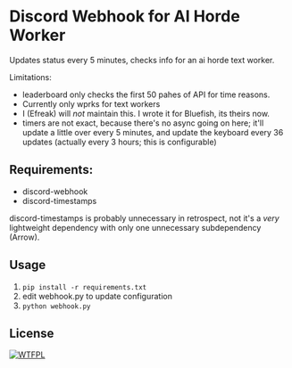 # Discord Webhook for AI Horde Worker

Updates status every 5 minutes, checks info for an ai horde text worker.

Limitations:
- leaderboard only checks the first 50 pahes of API for time reasons.
- Currently only wprks for text workers
- I (Efreak) will *not* maintain this. I wrote it for Bluefish, its theirs now.
- timers are not exact, because there's no async going on here; it'll update a little over every 5 minutes, and update the keyboard every 36 updates (actually every 3 hours; this is configurable)

## Requirements:
- discord-webhook
- discord-timestamps

discord-timestamps is probably unnecessary in retrospect, not it's a *very* lightweight dependency with only one unnecessary subdependency (Arrow).

## Usage
1. `pip install -r requirements.txt`
2. edit webhook.py to update configuration
3. `python webhook.py`


## License
[![WTFPL](http://www.wtfpl.net/wp-content/uploads/2012/12/wtfpl.svg)](http://www.wtfpl.net)
